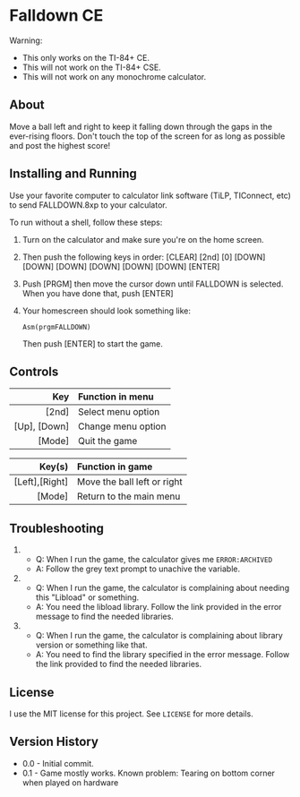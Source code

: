 Falldown CE
=================================

Warning:
* This only works on the TI-84+ CE.
* This will not work on the TI-84+ CSE.
* This will not work on any monochrome calculator.

About
-----

Move a ball left and right to keep it falling down through the gaps in
the ever-rising floors. Don't touch the top of the screen for as long
as possible and post the highest score!

Installing and Running
----------------------

Use your favorite computer to calculator link software (TiLP, TIConnect, etc)
to send FALLDOWN.8xp to your calculator.

To run without a shell, follow these steps:
1. Turn on the calculator and make sure you're on the home screen.
2. Then push the following keys in order:
   [CLEAR] [2nd] [0] [DOWN] [DOWN] [DOWN] [DOWN] [DOWN] [DOWN] [ENTER]
3. Push [PRGM] then move the cursor down until FALLDOWN is selected.
   When you have done that, push [ENTER]
4. Your homescreen should look something like:

   `Asm(prgmFALLDOWN)`

   Then push [ENTER] to start the game.

Controls
--------

| Key    | Function in menu
| ------:|:----------------
| [2nd]  | Select menu option
| [Up], [Down] | Change menu option
| [Mode] | Quit the game


| Key(s)  | Function in game
| ----:|:----------------
| [Left],[Right] | Move the ball left or right
| [Mode] | Return to the main menu



Troubleshooting
---------------
1. * Q: When I run the game, the calculator gives me `ERROR:ARCHIVED`
   * A: Follow the grey text prompt to unachive the variable.

2. * Q: When I run the game, the calculator is complaining
        about needing this "Libload" or something.
   * A: You need the libload library. Follow the link provided in the
        error message to find the needed libraries.
		
3. * Q: When I run the game, the calculator is complaining about
        library version or something like that.
   * A: You need to find the library specified in the error message.
        Follow the link provided to find the needed libraries.

License
-------
I use the MIT license for this project. See `LICENSE` for more details.

Version History
---------------

* 0.0 - Initial commit.
* 0.1 - Game mostly works.
		Known problem: Tearing on bottom corner when played on hardware
   
   
